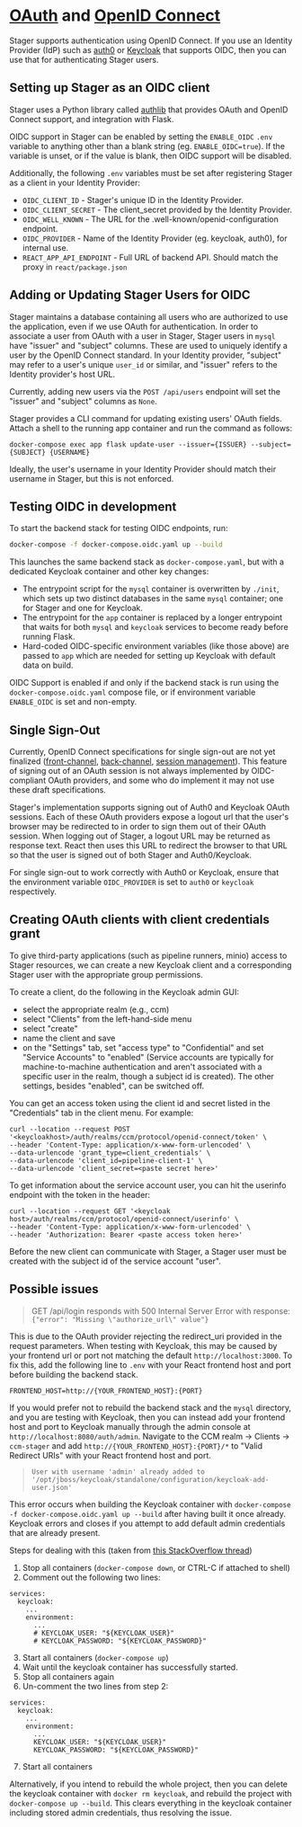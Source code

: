 # [OAuth](https://oauth.net) and [OpenID Connect](https://openid.net)

Stager supports authentication using OpenID Connect. If you use an Identity Provider (IdP) such as [auth0](https://auth0.com/#!) or [Keycloak](https://www.keycloak.org) that supports OIDC, then you can use that for authenticating Stager users.

## Setting up Stager as an OIDC client

Stager uses a Python library called [authlib](https://github.com/lepture/authlib/) that provides OAuth and OpenID Connect support, and integration with Flask.

OIDC support in Stager can be enabled by setting the `ENABLE_OIDC` `.env` variable to anything other than a blank string (eg. `ENABLE_OIDC=true`). If the variable is unset, or if the value is blank, then OIDC support will be disabled.

Additionally, the following `.env` variables must be set after registering Stager as a client in your Identity Provider:

-   `OIDC_CLIENT_ID` - Stager's unique ID in the Identity Provider.
-   `OIDC_CLIENT_SECRET` - The client_secret provided by the Identity Provider.
-   `OIDC_WELL_KNOWN` - The URL for the .well-known/openid-configuration endpoint.
-   `OIDC_PROVIDER` - Name of the Identity Provider (eg. keycloak, auth0), for internal use.
-   `REACT_APP_API_ENDPOINT` - Full URL of backend API. Should match the proxy in `react/package.json`

## Adding or Updating Stager Users for OIDC

Stager maintains a database containing all users who are authorized to use the application, even if we use OAuth for authentication. In order to associate a user from OAuth with a user in Stager, Stager users in `mysql` have "issuer" and "subject" columns. These are used to uniquely identify a user by the OpenID Connect standard. In your Identity provider, "subject" may refer to a user's unique `user_id` or similar, and "issuer" refers to the Identity provider's host URL.

Currently, adding new users via the `POST /api/users` endpoint will set the "issuer" and "subject" columns as `None`.

Stager provides a CLI command for updating existing users' OAuth fields. Attach a shell to the running app container and run the command as follows:

```
docker-compose exec app flask update-user --issuer={ISSUER} --subject={SUBJECT} {USERNAME}
```

Ideally, the user's username in your Identity Provider should match their username in Stager, but this is not enforced.

## Testing OIDC in development

To start the backend stack for testing OIDC endpoints, run:

```bash
docker-compose -f docker-compose.oidc.yaml up --build
```

This launches the same backend stack as `docker-compose.yaml`, but with a dedicated Keycloak container and other key changes:

-   The entrypoint script for the `mysql` container is overwritten by `./init`, which sets up two distinct databases in the same `mysql` container; one for Stager and one for Keycloak.
-   The entrypoint for the `app` container is replaced by a longer entrypoint that waits for both `mysql` and `keycloak` services to become ready before running Flask.
-   Hard-coded OIDC-specific environment variables (like those above) are passed to `app` which are needed for setting up Keycloak with default data on build.

OIDC Support is enabled if and only if the backend stack is run using the `docker-compose.oidc.yaml` compose file, or if environment variable `ENABLE_OIDC` is set and non-empty.

## Single Sign-Out

Currently, OpenID Connect specifications for single sign-out are not yet finalized ([front-channel](https://openid.net/specs/openid-connect-frontchannel-1_0.html), [back-channel](https://openid.net/specs/openid-connect-backchannel-1_0.html), [session management](https://openid.net/specs/openid-connect-session-1_0.html)). This feature of signing out of an OAuth session is not always implemented by OIDC-compliant OAuth providers, and some who do implement it may not use these draft specifications.

Stager's implementation supports signing out of Auth0 and Keycloak OAuth sessions. Each of these OAuth providers expose a logout url that the user's browser may be redirected to in order to sign them out of their OAuth session. When logging out of Stager, a logout URL may be returned as response text. React then uses this URL to redirect the browser to that URL so that the user is signed out of both Stager and Auth0/Keycloak.

For single sign-out to work correctly with Auth0 or Keycloak, ensure that the environment variable `OIDC_PROVIDER` is set to `auth0` or `keycloak` respectively.

## Creating OAuth clients with client credentials grant

To give third-party applications (such as pipeline runners, minio) access to Stager resources, we can create a new Keycloak client and a corresponding Stager user with the appropriate group permissions.

To create a client, do the following in the Keycloak admin GUI:

-   select the appropriate realm (e.g., ccm)
-   select "Clients" from the left-hand-side menu
-   select "create"
-   name the client and save
-   on the "Settings" tab, set "access type" to "Confidential" and set "Service Accounts" to "enabled" (Service accounts are typically for machine-to-machine authentication and aren't associated with a specific user in the realm, though a subject id is created). The other settings, besides "enabled", can be switched off.

You can get an access token using the client id and secret listed in the "Credentials" tab in the client menu. For example:

```code
curl --location --request POST '<keycloakhost>/auth/realms/ccm/protocol/openid-connect/token' \
--header 'Content-Type: application/x-www-form-urlencoded' \
--data-urlencode 'grant_type=client_credentials' \
--data-urlencode 'client_id=pipeline-client-1' \
--data-urlencode 'client_secret=<paste secret here>'

```

To get information about the service account user, you can hit the userinfo endpoint with the token in the header:

```code
curl --location --request GET '<keycloak host>/auth/realms/ccm/protocol/openid-connect/userinfo' \
--header 'Content-Type: application/x-www-form-urlencoded' \
--header 'Authorization: Bearer <paste access token here>'

```

Before the new client can communicate with Stager, a Stager user must be created with the subject id of the service account "user".

## Possible issues

> GET /api/login responds with 500 Internal Server Error with response: `{"error": "Missing \"authorize_url\" value"}`

This is due to the OAuth provider rejecting the redirect_uri provided in the request parameters. When testing with Keycloak, this may be caused by your frontend url or port not matching the default `http://localhost:3000`. To fix this, add the following line to `.env` with your React frontend host and port before building the backend stack.

```
FRONTEND_HOST=http://{YOUR_FRONTEND_HOST}:{PORT}
```

If you would prefer not to rebuild the backend stack and the `mysql` directory, and you are testing with Keycloak, then you can instead add your frontend host and port to Keycloak manually through the admin console at `http://localhost:8080/auth/admin`. Navigate to the CCM realm -> Clients -> `ccm-stager` and add `http://{YOUR_FRONTEND_HOST}:{PORT}/*` to "Valid Redirect URIs" with your React frontend host and port.

> `User with username 'admin' already added to '/opt/jboss/keycloak/standalone/configuration/keycloak-add-user.json'`

This error occurs when building the Keycloak container with `docker-compose -f docker-compose.oidc.yaml up --build` after having built it once already. Keycloak errors and closes if you attempt to add default admin credentials that are already present.

Steps for dealing with this (taken from [this StackOverflow thread](https://stackoverflow.com/questions/59599620/keycloak-8-user-with-username-admin-already-added))

1. Stop all containers (`docker-compose down`, or CTRL-C if attached to shell)
1. Comment out the following two lines:

```docker
services:
  keycloak:
    ...
    environment:
      ...
      # KEYCLOAK_USER: "${KEYCLOAK_USER}"
      # KEYCLOAK_PASSWORD: "${KEYCLOAK_PASSWORD}"
```

3. Start all containers (`docker-compose up`)
1. Wait until the keycloak container has successfully started.
1. Stop all containers again
1. Un-comment the two lines from step 2:

```docker
services:
  keycloak:
    ...
    environment:
      ...
      KEYCLOAK_USER: "${KEYCLOAK_USER}"
      KEYCLOAK_PASSWORD: "${KEYCLOAK_PASSWORD}"
```

7. Start all containers

Alternatively, if you intend to rebuild the whole project, then you can delete the keycloak container with `docker rm keycloak`, and rebuild the project with `docker-compose up --build`. This clears everything in the keycloak container including stored admin credentials, thus resolving the issue.
